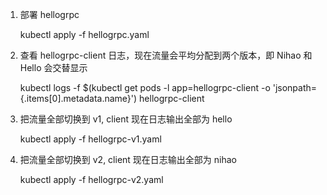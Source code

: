 1. 部署 hellogrpc

   kubectl apply -f hellogrpc.yaml
   
2. 查看 hellogrpc-client 日志，现在流量会平均分配到两个版本，即 Nihao 和 Hello 会交替显示

   kubectl logs -f $(kubectl get pods -l app=hellogrpc-client -o 'jsonpath={.items[0].metadata.name}') hellogrpc-client
   
3. 把流量全部切换到 v1, client 现在日志输出全部为 hello

   kubectl apply -f hellogrpc-v1.yaml

4. 把流量全部切换到 v2, client 现在日志输出全部为 nihao

   kubectl apply -f hellogrpc-v2.yaml
